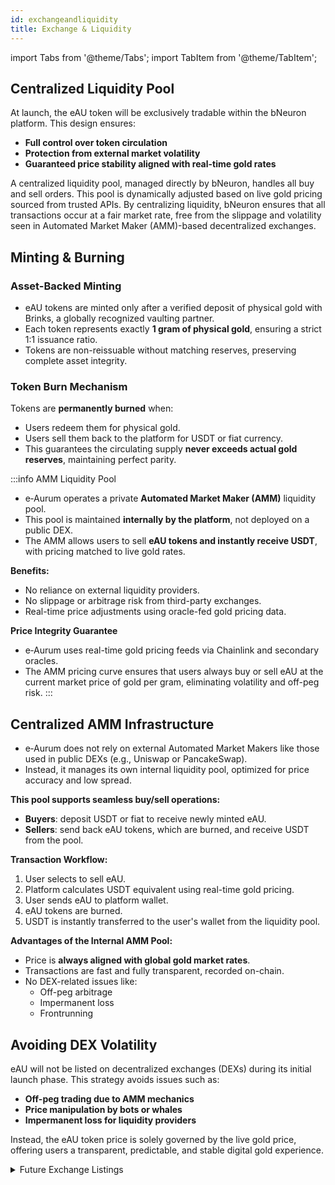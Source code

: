 ```yaml
---
id: exchangeandliquidity
title: Exchange & Liquidity
---
```


import Tabs from '@theme/Tabs';
import TabItem from '@theme/TabItem';

## Centralized Liquidity Pool

At launch, the eAU token will be exclusively tradable within the bNeuron platform. This design ensures:

- **Full control over token circulation**
- **Protection from external market volatility**
- **Guaranteed price stability aligned with real-time gold rates**

A centralized liquidity pool, managed directly by bNeuron, handles all buy and sell orders. This pool is dynamically adjusted based on live gold pricing sourced from trusted APIs. By centralizing liquidity, bNeuron ensures that all transactions occur at a fair market rate, free from the slippage and volatility seen in Automated Market Maker (AMM)-based decentralized exchanges.

## Minting & Burning

<Tabs>
  <TabItem value="minting" label="Minting">
    <h3>Asset-Backed Minting</h3>
    <ul>
      <li>eAU tokens are minted only after a verified deposit of physical gold with Brinks, a globally recognized vaulting partner.</li>
      <li>Each token represents exactly <strong>1 gram of physical gold</strong>, ensuring a strict 1:1 issuance ratio.<strong></strong></li>
      <li>Tokens are non-reissuable without matching reserves, preserving complete asset integrity.</li>
    </ul>
  </TabItem>

  <TabItem value="burning" label="Burning">
    <h3>Token Burn Mechanism</h3>
    <p>Tokens are <strong>permanently burned</strong> when:</p>
    <ul>
      <li>Users redeem them for physical gold.</li>
      <li>Users sell them back to the platform for USDT or fiat currency.</li>
      <li>This guarantees the circulating supply <strong>never exceeds actual gold reserves</strong>, maintaining perfect parity.</li>
    </ul>
  </TabItem>
</Tabs>

:::info AMM Liquidity Pool

- e‑Aurum operates a private **Automated Market Maker (AMM)** liquidity pool.
- This pool is maintained **internally by the platform**, not deployed on a public DEX.
- The AMM allows users to sell **eAU tokens and instantly receive USDT**, with pricing matched to live gold rates.

**Benefits:**
- No reliance on external liquidity providers.
- No slippage or arbitrage risk from third-party exchanges.
- Real-time price adjustments using oracle-fed gold pricing data.

**Price Integrity Guarantee**
- e‑Aurum uses real-time gold pricing feeds via Chainlink and secondary oracles.
- The AMM pricing curve ensures that users always buy or sell eAU at the current market price of gold per gram, eliminating volatility and off-peg risk.
:::

## Centralized AMM Infrastructure

- e‑Aurum does not rely on external Automated Market Makers like those used in public DEXs (e.g., Uniswap or PancakeSwap).
- Instead, it manages its own internal liquidity pool, optimized for price accuracy and low spread.

**This pool supports seamless buy/sell operations:**

- **Buyers**: deposit USDT or fiat to receive newly minted eAU.
- **Sellers**: send back eAU tokens, which are burned, and receive USDT from the pool.

**Transaction Workflow:**

1. User selects to sell eAU.
2. Platform calculates USDT equivalent using real-time gold pricing.
3. User sends eAU to platform wallet.
4. eAU tokens are burned.
5. USDT is instantly transferred to the user's wallet from the liquidity pool.

**Advantages of the Internal AMM Pool:**

- Price is **always aligned with global gold market rates**.
- Transactions are fast and fully transparent, recorded on-chain.
- No DEX-related issues like:
  - Off-peg arbitrage
  - Impermanent loss
  - Frontrunning

## Avoiding DEX Volatility

eAU will not be listed on decentralized exchanges (DEXs) during its initial launch phase. This strategy avoids issues such as:

- **Off-peg trading due to AMM mechanics**
- **Price manipulation by bots or whales**
- **Impermanent loss for liquidity providers**

Instead, the eAU token price is solely governed by the live gold price, offering users a transparent, predictable, and stable digital gold experience.

<details>
  <summary>Future Exchange Listings</summary>
  
  In subsequent phases, eAU may be listed on select centralized exchanges (CEXs) to allow broader liquidity, deeper markets, and global accessibility. The transition to open-market trading will be implemented carefully to maintain peg integrity and security.
</details>